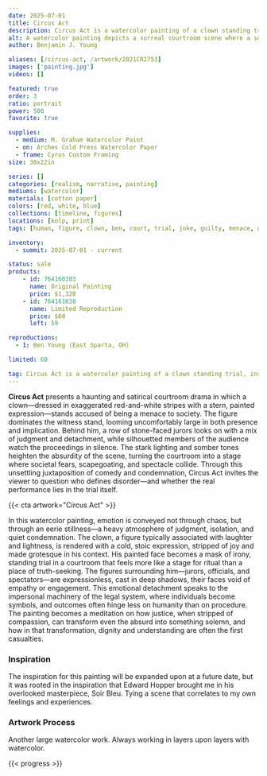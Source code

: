 ```yaml
---
date: 2025-07-01
title: Circus Act
description: Circus Act is a watercolor painting of a clown standing trial, inspired by Edward Hopper's Soir Bleu.
alt: A watercolor painting depicts a surreal courtroom scene where a solemn clown in red and white stripes stands at the witness stand, surrounded by grim-faced onlookers and jurors, creating a powerful contrast between absurdity and gravity.
author: Benjamin J. Young

aliases: [/circus-act, /artwork/2021CR2753]
images: ['painting.jpg']
videos: []

featured: true
order: 3
ratio: portrait
power: 500
favorite: true

supplies:
  - medium: M. Graham Watercolor Paint
  - on: Arches Cold Press Watercolor Paper
  - frame: Cyrus Custom Framing
size: 30x22in

series: []
categories: [realism, narrative, painting]
mediums: [watercolor]
materials: [cotton paper]
colors: [red, white, blue]
collections: [timeline, figures]
locations: [kolp, print]
tags: [human, figure, clown, ben, court, trial, joke, guilty, menace, grim, loss, neutral, indoors, day]

inventory:
  - summit: 2025-07-01 - current

status: sale
products:
    - id: 764160303
      name: Original Painting
      price: $1,320
    - id: 764161038
      name: Limited Reproduction
      price: $60
      left: 59

reproductions:
  - 1: Ben Young (East Sparta, OH)

limited: 60

tag: Circus Act is a watercolor painting of a clown standing trial, inspired by Edward Hopper's Soir Bleu.
---
```


**Circus Act**  presents a haunting and satirical courtroom drama in which a clown—dressed in exaggerated red-and-white stripes with a stern, painted expression—stands accused of being a menace to society. The figure dominates the witness stand, looming uncomfortably large in both presence and implication. Behind him, a row of stone-faced jurors looks on with a mix of judgment and detachment, while silhouetted members of the audience watch the proceedings in silence. The stark lighting and somber tones heighten the absurdity of the scene, turning the courtroom into a stage where societal fears, scapegoating, and spectacle collide. Through this unsettling juxtaposition of comedy and condemnation, Circus Act invites the viewer to question who defines disorder—and whether the real performance lies in the trial itself.

<!--more-->

{{< cta artwork="Circus Act" >}}

In this watercolor painting, emotion is conveyed not through chaos, but through an eerie stillness—a heavy atmosphere of judgment, isolation, and quiet condemnation. The clown, a figure typically associated with laughter and lightness, is rendered with a cold, stoic expression, stripped of joy and made grotesque in his context. His painted face becomes a mask of irony, standing trial in a courtroom that feels more like a stage for ritual than a place of truth-seeking. The figures surrounding him—jurors, officials, and spectators—are expressionless, cast in deep shadows, their faces void of empathy or engagement. This emotional detachment speaks to the impersonal machinery of the legal system, where individuals become symbols, and outcomes often hinge less on humanity than on procedure. The painting becomes a meditation on how justice, when stripped of compassion, can transform even the absurd into something solemn, and how in that transformation, dignity and understanding are often the first casualties.

### Inspiration ###

The inspiration for this painting will be expanded upon at a future date, but it was rooted in the inspiration that Edward Hopper brought me in his overlooked masterpiece, Soir Bleu. Tying a scene that correlates to my own feelings and experiences.

### Artwork Process ###

Another large watercolor work. Always working in layers upon layers with watercolor.

{{< progress >}}